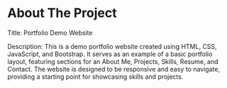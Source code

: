 # **About The Project**
Title: Portfolio Demo Website

Description:
This is a demo portfolio website created using HTML, CSS, JavaScript, and Bootstrap. It serves as an example of a basic portfolio layout, featuring sections for an About Me, Projects, Skills, Resume, and Contact. The website is designed to be responsive and easy to navigate, providing a starting point for showcasing skills and projects.
